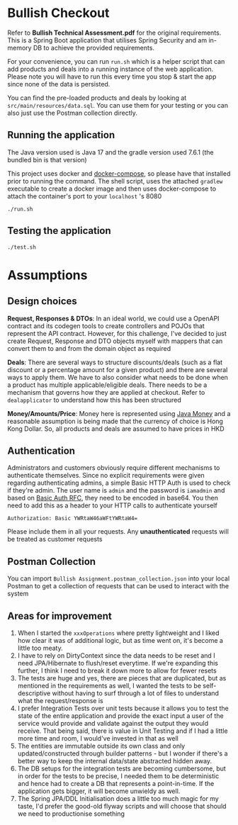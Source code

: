# Bullish Checkout

Refer to **Bullish Technical Assessment.pdf** for the original requirements. This is a Spring Boot application that utilises Spring Security and am in-memory DB to achieve the provided requirements. 

For your convenience, you can run `run.sh` which is a helper script that can add products and deals into a running instance of the web application. 
Please note you will have to run this every time you stop & start the app since none of the data is persisted.

You can find the pre-loaded products and deals by looking at `src/main/resources/data.sql`. You can use them for your testing or you can also just use the Postman collection directly.

## Running the application

The Java version used is Java 17 and the gradle version used 7.6.1 (the bundled bin is that version)

This project uses docker and [docker-compose](https://docs.docker.com/compose/install/), so please have that installed prior to running the command. The shell script, uses the attached `gradlew` executable to create a docker image and then uses docker-compose to attach the container's port to your `localhost` 's 8080

```
./run.sh
```

## Testing the application
```
./test.sh
```

# Assumptions 

## Design choices

**Request, Responses & DTOs**: In an ideal world, we could use a OpenAPI contract and its codegen tools to create controllers and POJOs that represent the API contract. However, for this challenge, I've decided to just create Request, Response and DTO objects myself with mappers that can convert them to and from the domain object as required

**Deals**: There are several ways to structure discounts/deals (such as a flat discount or a percentage amount for a given product) and there are several ways to apply them. We have to also consider what needs to be done when a product has multiple applicable/eligible deals. There needs to be a mechanism that governs how they are applied at checkout. Refer to `dealapplicator` to understand how this has been structured

**Money/Amounts/Price**: Money here is represented using [Java Money](https://javamoney.github.io/ri.html) and a reasonable assumption is being made that the currency of choice is Hong Kong Dollar. So, all products and deals are assumed to have prices in HKD


## Authentication
Administrators and customers obviously require different mechanisms to authenticate themselves. Since no explicit requirements were given regarding authenticating admins, a simple Basic HTTP Auth is used to check if they're admin. The user name is `admin` and the password is `iamadmin` and based on [Basic Auth RFC](https://datatracker.ietf.org/doc/html/rfc7617), they need to be encoded in base64. You then need to add this as a header to your HTTP calls to authenticate yourself

```
Authorization: Basic YWRtaW46aWFtYWRtaW4=
```

Please include them in all your requests. Any **unauthenticated** requests will be treated as customer requests

## Postman Collection

You can import `Bullish Assignment.postman_collection.json` into your local Postman to get a collection of requests that can be used to interact with the system


## Areas for improvement

1) When I started the `xxxOperations` where pretty lightweight and I liked how clear it was of additional logic, but as time went on, it's become a little too meaty.
2) I have to rely on DirtyContext since the data needs to be reset and I need JPA/Hibernate to flush/reset everytime. If we're expanding this further, I think I need to break it down more to allow for fewer resets
3) The tests are huge and yes, there are pieces that are duplicated, but as mentioned in the requirements as well, I wanted the tests to be self-descriptive without having to surf through a lot of files to understand what the request/response is
4) I prefer Integration Tests over unit tests because it allows you to test the state of the entire application and provide the exact input a user of the service would provide and validate against the output they would receive. That being said, there is value in Unit Testing and if I had a little more time and room, I would've invested in that as well
5) The entities are immutable outside its own class and only updated/constructed through builder patterns - but I wonder if there's a better way to keep the internal data/state abstracted hidden away.
6) The DB setups for the integration tests are becoming cumbersome, but in order for the tests to be precise, I needed them to be deterministic and hence had to create a DB that represents a point-in-time. If the application gets bigger, it will become unwieldy as well.
7) The Spring JPA/DDL Initialisation does a little too much magic for my taste, I'd prefer the good-old flyway scripts and will choose that should we need to productionise something
